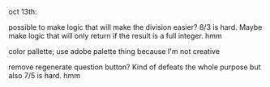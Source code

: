 oct 13th:

possible to make logic that will make the division easier? 8/3 is hard.
Maybe make logic that will only return if the result is a full integer. hmm

color pallette; use adobe palette thing because I'm not creative

remove regenerate question button? Kind of defeats the whole purpose but also 7/5 is hard. hmm
